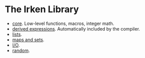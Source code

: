 
# The Irken Library

 * [core](core.md). Low-level functions, macros, integer math.
 * [derived expressions](derived.md). Automatically included by the compiler.
 * [lists](list.md).
 * [maps and sets](mapset.md).
 * [I/O](io.md).
 * [random](random.md).
